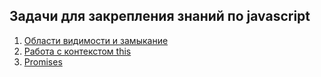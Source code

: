 ## Задачи для закрепления знаний по javascript

1. [Области видимости и замыкание](https://github.com/trof808/frontend-knowledge-database/tree/main/javascript_exercises/scopes_and_closures)
2. [Работа с контекстом this](https://github.com/trof808/frontend-knowledge-database/tree/main/javascript_exercises/this_context)
3. [Promises](https://github.com/trof808/frontend-knowledge-database/tree/main/javascript_exercises/promises)
